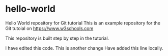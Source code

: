 # hello-world
Hello World repository for Git tutorial
This is an example repository for the Git tutoial on https://www.w3schools.com

This repository is built step by step in the tutorial.

I have edited this code.
This is another change
Have added this line locally.
